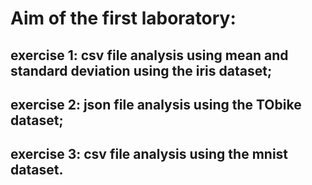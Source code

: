 # Aim of the first laboratory:
## exercise 1: csv file analysis using mean and standard deviation using the iris dataset;
## exercise 2: json file analysis using the TObike dataset;
## exercise 3: csv file analysis using the mnist dataset.
